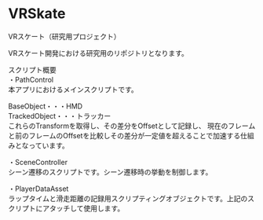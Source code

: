 # VRSkate
VRスケート（研究用プロジェクト）

VRスケート開発における研究用のリポジトリとなります。

スクリプト概要<br/>
・PathControl<br/>
本アプリにおけるメインスクリプトです。<br/>

BaseObject・・・HMD<br/>
TrackedObject・・・トラッカー<br/>
これらのTransformを取得し、その差分をOffsetとして記録し、
現在のフレームと前のフレームのOffsetを比較しその差分が一定値を超えることで加速する仕組みとなっています。<br/>

・SceneController<br/>
シーン遷移のスクリプトです。シーン遷移時の挙動を制御します。<br/>

・PlayerDataAsset<br/>
ラップタイムと滑走距離の記録用スクリプティングオブジェクトです。上記のスクリプトにアタッチして使用します。<br/>
